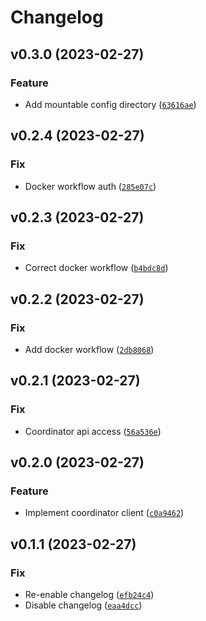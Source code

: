 # Changelog

<!--next-version-placeholder-->

## v0.3.0 (2023-02-27)
### Feature
* Add mountable config directory ([`63616ae`](https://github.com/EuleMitKeule/EstimEnergy/commit/63616ae0c1f852fa9dc529dd1088c1cf57ba1e9d))

## v0.2.4 (2023-02-27)
### Fix
* Docker workflow auth ([`285e07c`](https://github.com/EuleMitKeule/EstimEnergy/commit/285e07ce6d672b5cb3bb95e572d0af39350e9201))

## v0.2.3 (2023-02-27)
### Fix
* Correct docker workflow ([`b4bdc8d`](https://github.com/EuleMitKeule/EstimEnergy/commit/b4bdc8d4e9faba4372fbdd9434aed7952ad537c2))

## v0.2.2 (2023-02-27)
### Fix
* Add docker workflow ([`2db8068`](https://github.com/EuleMitKeule/EstimEnergy/commit/2db806882dac84bf0d0b48c898fe32e83257fe8a))

## v0.2.1 (2023-02-27)
### Fix
* Coordinator api access ([`56a536e`](https://github.com/EuleMitKeule/EstimEnergy/commit/56a536e9ef1b54285c332c8f8cd9e06c69b69480))

## v0.2.0 (2023-02-27)
### Feature
* Implement coordinator client ([`c0a9462`](https://github.com/EuleMitKeule/EstimEnergy/commit/c0a9462f264c6867b1e856143f11a918d566f007))

## v0.1.1 (2023-02-27)
### Fix
* Re-enable changelog ([`efb24c4`](https://github.com/EuleMitKeule/EstimEnergy/commit/efb24c409da59bc09457a397abd747de1c6832e7))
* Disable changelog ([`eaa4dcc`](https://github.com/EuleMitKeule/EstimEnergy/commit/eaa4dcc4dc61b7a0eac25e9e13d8b29a3cb3575e))
